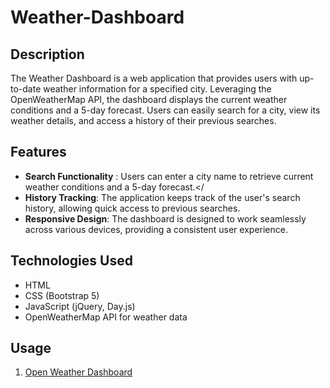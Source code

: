 # Weather-Dashboard

## Description

The Weather Dashboard is a web application that provides users with up-to-date weather information for a specified city. Leveraging the OpenWeatherMap API, the dashboard displays the current weather conditions and a 5-day forecast. Users can easily search for a city, view its weather details, and access a history of their previous searches.

## Features

- **Search Functionality** : Users can enter a city name to retrieve current weather conditions and a 5-day forecast.</
- **History Tracking**: The application keeps track of the user's search history, allowing quick access to previous searches.
- **Responsive Design**: The dashboard is designed to work seamlessly across various devices, providing a consistent user experience.

## Technologies Used

- HTML
- CSS (Bootstrap 5)
- JavaScript (jQuery, Day.js)
- OpenWeatherMap API for weather data

## Usage

1. [Open Weather Dashboard](https://ginjak.github.io/Work-Day-Scheduler/)

